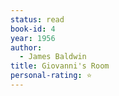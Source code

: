 ```yaml
---
status: read
book-id: 4
year: 1956
author:
  - James Baldwin
title: Giovanni's Room
personal-rating: ⭐
---
```


